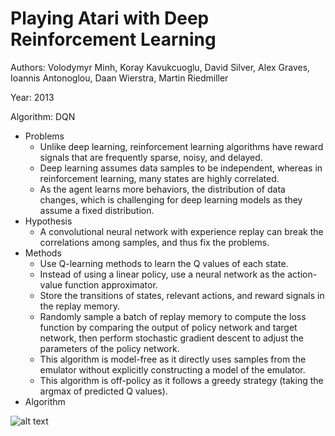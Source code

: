 # Playing Atari with Deep Reinforcement Learning

Authors: Volodymyr Minh, Koray Kavukcuoglu, David Silver, Alex Graves, Ioannis Antonoglou, Daan Wierstra, Martin Riedmiller

Year: 2013

Algorithm: DQN

- Problems
  - Unlike deep learning, reinforcement learning algorithms have reward signals that are frequently sparse, noisy, and delayed.
  - Deep learning assumes data samples to be independent, whereas in reinforcement learning, many states are highly correlated.
  - As the agent learns more behaviors, the distribution of data changes, which is challenging for deep learning models as they assume a fixed distribution.
- Hypothesis
  - A convolutional neural network with experience replay can break the correlations among samples, and thus fix the problems.
- Methods
  - Use Q-learning methods to learn the Q values of each state.
  - Instead of using a linear policy, use a neural network as the action-value function approximator.
  - Store the transitions of states, relevant actions, and reward signals in the replay memory.
  - Randomly sample a batch of replay memory to compute the loss function by comparing the output of policy network and target network, then perform stochastic gradient descent to adjust the parameters of the policy network.
  - This algorithm is model-free as it directly uses samples from the emulator without explicitly constructing a model of the emulator.
  - This algorithm is off-policy as it follows a greedy strategy (taking the argmax of predicted Q values).
- Algorithm

![alt text](https://github.com/RPC2/DRL_paper_summary/blob/master/pic/001_1.png)
